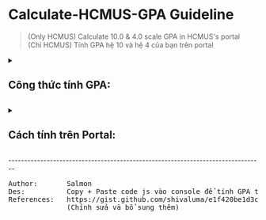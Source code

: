 # Calculate-HCMUS-GPA Guideline
> (Only HCMUS) Calculate 10.0 & 4.0 scale GPA in HCMUS's portal <br>
> (Chỉ HCMUS) Tính GPA hệ 10 và hệ 4 của bạn trên portal <br>
<details>
<summary><h2> Công thức tính GPA:<h2></summary>
  
<head>
<meta charset="utf-8">
</head>
<body>
<h4> Công thức tính (Nguồn: Sổ tay sinh viên 2021):</h4>
<img src="GPA_calculaion formula.png" width="50% height="50%" >
</body> 
<br>-------------------------------------------------------------------------------------------------------------------------------------<br>

### Chi tiết
- Bỏ các học phần: Giáo dục quốc phòng - An ninh, Giáo dục thể chất (Thể dục), Ngoại ngữ, Tin học cơ sở, các môn rớt, vắng <br>
- Điểm trung bình bằng "Tổng điểm tất cả học phần" chia cho "Tổng số tín chỉ" <br>
- Trong đó: <br>
  + "Tổng điểm tất cả học phần" được tính bằng cách lấy tất cả học phần (trừ các học phần đã loại trừ bên trên) nhân cho số tín chỉ tương ứng và cộng tất cả lại với nhau <br>
  + "Tổng số tín chỉ" là tổng số tín chỉ đã tích lũy của tất cả các học phần (trừ các học phần đã loại trừ bên trên)<br>
  
</details>

<details>
<summary><h2>Cách tính trên Portal:<h2></summary>

- <ins><b>Bước 1</b></ins>: Vào trang Portal có chứa điểm: <br>
Vào [Portal](http://portal1.hcmus.edu.vn/) -> Đăng nhập -> Chọn <b>Quản lý kết quả học tập</b> -> Chọn [Tra cứu kết quả học tập](https://portal1.hcmus.edu.vn/SinhVien.aspx?pid=211) <br><br>
- <ins><b>Bước 2</b></ins>: Bật <b>DevTools</b> trên trình duyệt của bạn, ở đây có 2 cách:<br>
  + <b>Cách 1</b>: Chuột phải chọn <b>Check (Kiểm tra)</b>, hoặc Chuột phải chọn <b>Inspect</b> (Đối với trình duyệt Edge)
  + <b>Cách 2</b>: Nhấn <b>F12</b> hoặc <b>Fn + F12</b> (Nếu Fn của bạn đang ở trạng thái khóa)
  <br>Lúc này, <b>DevTools</b> sẽ hiện ra
  <br>
- <ins><b>Bước 3</b></ins>: Mở <b>Console</b> và Paste code:<br>
Khi <b>DevTools</b> hiện ra -> Chọn <b>Console</b> -> Paste [Code Javascript](https://github.com/nthhcmus/Calculate-HCMUS-GPA/blob/main/cal_GPA.js) -> Enter

<b>Lưu ý</b>: Nhớ sửa mã môn cơ sở ngành trong code javascript (được đánh dấu bằng comment //) nếu bạn không học CNTT để tính được GPA các môn cơ sở ngành

<h4>Thông tin về Số tín chỉ, GPA, GPA cơ sở ngành lúc này hiện trên console và được thông báo trên màn hình bằng alert()
</details>
--------------------------------------------------------------------------------<br>
<pre>
Author:       Salmon 
Des:          Copy + Paste code js vào console để tính GPA trên Portal HCMUS
References:   https://gist.github.com/shivaluma/e1f420be1d3cf8e6c6287539e8abcf89 
              (Chỉnh sửa và bổ sung thêm)
</pre>
